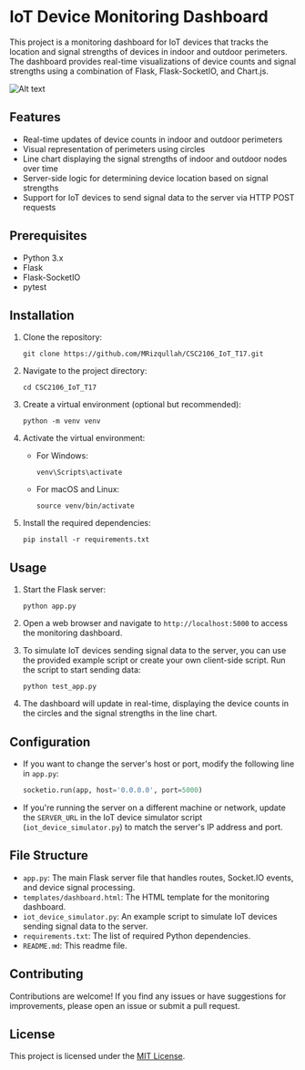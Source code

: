 # IoT Device Monitoring Dashboard

This project is a monitoring dashboard for IoT devices that tracks the location and signal strengths of devices in indoor and outdoor perimeters. The dashboard provides real-time visualizations of device counts and signal strengths using a combination of Flask, Flask-SocketIO, and Chart.js.

![Alt text](https://i.imgur.com/TUF74PO.png)

## Features

- Real-time updates of device counts in indoor and outdoor perimeters
- Visual representation of perimeters using circles
- Line chart displaying the signal strengths of indoor and outdoor nodes over time
- Server-side logic for determining device location based on signal strengths
- Support for IoT devices to send signal data to the server via HTTP POST requests

## Prerequisites

- Python 3.x
- Flask
- Flask-SocketIO
- pytest

## Installation

1. Clone the repository:

   ```
   git clone https://github.com/MRizqullah/CSC2106_IoT_T17.git
   ```

2. Navigate to the project directory:

   ```
   cd CSC2106_IoT_T17
   ```

3. Create a virtual environment (optional but recommended):

   ```
   python -m venv venv
   ```

4. Activate the virtual environment:

   - For Windows:

     ```
     venv\Scripts\activate
     ```

   - For macOS and Linux:

     ```
     source venv/bin/activate
     ```

5. Install the required dependencies:

   ```
   pip install -r requirements.txt
   ```

## Usage

1. Start the Flask server:

   ```
   python app.py
   ```

2. Open a web browser and navigate to `http://localhost:5000` to access the monitoring dashboard.

3. To simulate IoT devices sending signal data to the server, you can use the provided example script or create your own client-side script. Run the script to start sending data:

   ```
   python test_app.py
   ```

4. The dashboard will update in real-time, displaying the device counts in the circles and the signal strengths in the line chart.

## Configuration

- If you want to change the server's host or port, modify the following line in `app.py`:

  ```python
  socketio.run(app, host='0.0.0.0', port=5000)
  ```

- If you're running the server on a different machine or network, update the `SERVER_URL` in the IoT device simulator script (`iot_device_simulator.py`) to match the server's IP address and port.

## File Structure

- `app.py`: The main Flask server file that handles routes, Socket.IO events, and device signal processing.
- `templates/dashboard.html`: The HTML template for the monitoring dashboard.
- `iot_device_simulator.py`: An example script to simulate IoT devices sending signal data to the server.
- `requirements.txt`: The list of required Python dependencies.
- `README.md`: This readme file.

## Contributing

Contributions are welcome! If you find any issues or have suggestions for improvements, please open an issue or submit a pull request.

## License

This project is licensed under the [MIT License](LICENSE).
